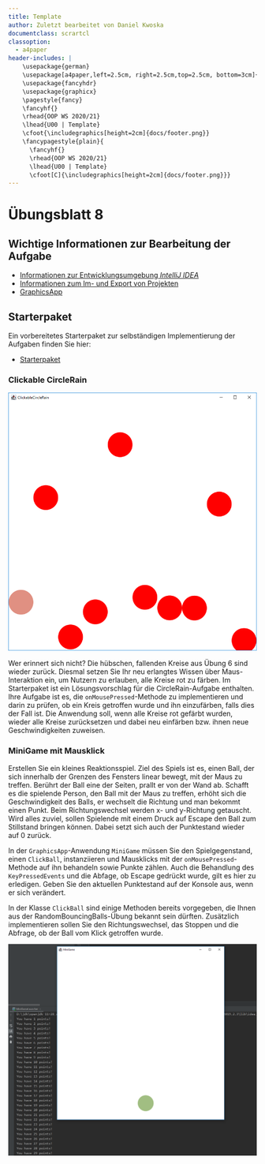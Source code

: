 ```yaml
---
title: Template
author: Zuletzt bearbeitet von Daniel Kwoska
documentclass: scrartcl
classoption:
  - a4paper
header-includes: |
    \usepackage{german} 
    \usepackage[a4paper,left=2.5cm, right=2.5cm,top=2.5cm, bottom=3cm]{geometry}
    \usepackage{fancyhdr}
    \usepackage{graphicx}
    \pagestyle{fancy}
    \fancyhf{}
    \rhead{OOP WS 2020/21}
    \lhead{U00 | Template}
    \cfoot{\includegraphics[height=2cm]{docs/footer.png}}
    \fancypagestyle{plain}{
      \fancyhf{}
      \rhead{OOP WS 2020/21}
      \lhead{U00 | Template}
      \cfoot[C]{\includegraphics[height=2cm]{docs/footer.png}}}
---
```



# Übungsblatt 8

## Wichtige Informationen zur Bearbeitung der Aufgabe 

 - [Informationen zur Entwicklungsumgebung *IntelliJ IDEA*](https://regensburger-forscher.de/oop/tutorials/Entwicklungsumgebung)
 - [Informationen zum Im- und Export von Projekten](https://regensburger-forscher.de/oop/tutorials/Starterprojekte)
 - [GraphicsApp](https://elearning.uni-regensburg.de/mod/url/view.php?id=1482162)

## Starterpaket

Ein vorbereitetes Starterpaket zur selbständigen Implementierung der Aufgaben finden Sie hier:
 - [Starterpaket](https://github.com/OOP-Regensburg/GraphicsApp-Exercise-08/archive/Starterpaket.zip)

### Clickable CircleRain

![image](img/redcirclerain.png)

Wer erinnert sich nicht? Die hübschen, fallenden Kreise aus Übung 6 sind wieder zurück. Diesmal setzen Sie Ihr neu erlangtes Wissen über Maus-Interaktion ein, um Nutzern zu erlauben, alle Kreise rot zu färben. Im Starterpaket ist ein Lösungsvorschlag für die CircleRain-Aufgabe enthalten. Ihre Aufgabe ist es, die `onMousePressed`-Methode zu implementieren und darin zu prüfen, ob ein Kreis getroffen wurde und ihn einzufärben, falls dies der Fall ist. Die Anwendung soll, wenn alle Kreise rot gefärbt wurden, wieder alle Kreise zurücksetzen und dabei neu einfärben bzw. ihnen neue Geschwindigkeiten zuweisen.

### **MiniGame mit Mausklick**

Erstellen Sie ein kleines Reaktionsspiel. Ziel des Spiels ist es, einen
Ball, der sich innerhalb der Grenzen des Fensters linear bewegt, mit der
Maus zu treffen. Berührt der Ball eine der Seiten, prallt er von der
Wand ab. Schafft es die spielende Person, den Ball mit der Maus zu treffen, erhöht sich die Geschwindigkeit des Balls, er wechselt die Richtung und man bekommt einen Punkt. Beim Richtungswechsel werden x- und y-Richtung getauscht. Wird alles zuviel, sollen Spielende mit einem Druck auf Escape den Ball zum Stillstand bringen können. Dabei setzt sich auch der Punktestand wieder auf 0 zurück.

In der `GraphicsApp`-Anwendung `MiniGame` müssen Sie den Spielgegenstand, einen `ClickBall`, instanziieren und Mausklicks mit der `onMousePressed`-Methode auf ihn behandeln sowie Punkte zählen. Auch die Behandlung des `KeyPressedEvents` und die Abfage, ob Escape gedrückt wurde, gilt es hier zu erledigen. Geben Sie den aktuellen Punktestand auf der Konsole aus, wenn er sich verändert.

In der Klasse `ClickBall` sind einige Methoden bereits vorgegeben, die Ihnen aus der RandomBouncingBalls-Übung bekannt sein dürften. Zusätzlich implementieren sollen Sie den Richtungswechsel, das Stoppen und die Abfrage, ob der Ball vom Klick getroffen wurde.

![image](img/minigame.png)

